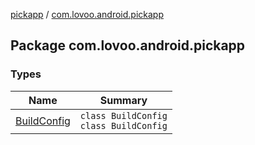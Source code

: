 [pickapp](../index.md) / [com.lovoo.android.pickapp](./index.md)

## Package com.lovoo.android.pickapp

### Types

| Name | Summary |
|---|---|
| [BuildConfig](-build-config/index.md) | `class BuildConfig`<br>`class BuildConfig` |
